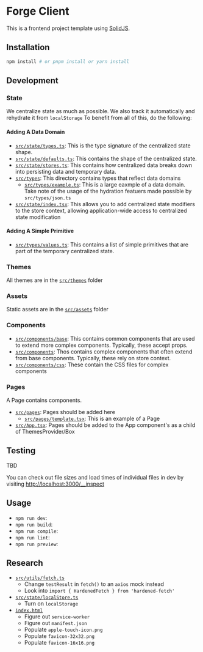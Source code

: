 # Forge Client

This is a frontend project template using [SolidJS](https://solidjs.com).

## Installation

```bash
npm install # or pnpm install or yarn install
```

## Development

### State

We centralize state as much as possible.  We also track it automatically and rehydrate it from `localStorage`  To benefit from all of this, do the following:

#### Adding A Data Domain

* [`src/state/types.ts`](src/state/types.ts): This is the type signature of the centralized state shape.
* [`src/state/defaults.ts`](src/state/defaults.ts): This contains the shape of the centralized state.
* [`src/state/stores.ts`](src/state/stores.ts): This contains how centralized data breaks down into persisting data and temporary data.
* [`src/types`](src/types): This directory contains types that reflect data domains
  * [`src/types/example.ts`](src/types/example.ts): This is a large eaxmple of a data domain.  Take note of the usage of the hydration featuers made possible by `src/types/json.ts`
* [`src/state/index.tsx`](src/state/index.tsx): This allows you to add centralized state modifiers to the store context, allowing application-wide access to centralized state modification

#### Adding A Simple Primitive

* [`src/types/values.ts`](src/types/values.ts): This contains a list of simple primitives that are part of the temporary centralized state.

### Themes

All themes are in the [`src/themes`](src/themes) folder

### Assets

Static assets are in the [`src/assets`](src/assets) folder

### Components

* [`src/components/base`](src/components/base): This contains common components that are used to extend more complex components.  Typically, these accept props.
* [`src/components`](src/components): Thos contains complex components that often extend from base components.  Typically, these rely on store context.
* [`src/components/css`](src/components/css): These contain the CSS files for complex components

### Pages

A Page contains components.

* [`src/pages`](src/pages): Pages should be added here
  * [`src/pages/template.tsx`](src/pages/template.tsx): This is an example of a Page
* [`src/App.tsx`](App.tsx): Pages should be added to the App component's as a child of ThemesProvider/Box

## Testing

TBD

You can check out file sizes and load times of individual files in dev by visiting [http://localhost:3000/__inspect](http://localhost:3000/__inspect)

## Usage

* `npm run dev`: 
* `npm run build`: 
* `npm run compile`: 
* `npm run lint`: 
* `npm run preview`: 

## Research

* [`src/utils/fetch.ts`](src/utils/fetch.ts)
  * Change `testResult` in `fetch()` to an `axios` mock instead
  * Look into `import { HardenedFetch } from 'hardened-fetch'`
* [`src/state/localStore.ts`](src/state/localStore.ts)
  * Turn on `localStorage`
* [`index.html`](index.html)
  * Figure out `service-worker`
  * Figure out `manifest.json`
  * Populate `apple-touch-icon.png`
  * Populate `favicon-32x32.png`
  * Populate `favicon-16x16.png`